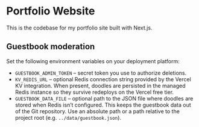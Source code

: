 # Portfolio Website

This is the codebase for my portfolio site built with Next.js.

## Guestbook moderation

Set the following environment variables on your deployment platform:

- `GUESTBOOK_ADMIN_TOKEN` – secret token you use to authorize deletions.
- `KV_REDIS_URL` – optional Redis connection string provided by the Vercel KV integration. When present, doodles are persisted in the managed Redis instance so they survive redeploys on the Vercel free tier.
- `GUESTBOOK_DATA_FILE` – optional path to the JSON file where doodles are stored when Redis isn’t configured. This keeps the guestbook data out of the Git repository. Use an absolute path or a path relative to the project root (e.g. `../data/guestbook.json`).
